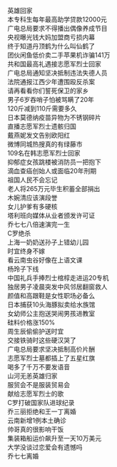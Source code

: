 英雄回家  
本专科生每年最高助学贷款12000元  
广电总局要求不得播出偶像养成节目  
央视曝光钱大妈加盟商亏损内幕  
终于知道丹顶鹤为什么叫仙鹤了  
团伙闲鱼低价卖二手苹果机诈骗141万  
共和国最高礼遇接志愿军烈士回家  
广电总局通知坚决抵制违法失德人员  
法院通报江西少年遭围殴反杀案  
请再看看你们誓死保卫的家乡  
男子6岁吞哨子怕被骂瞒了20年  
120斤减到110斤需要多久  
日本莫德纳疫苗异物为不锈钢碎片  
直播志愿军烈士遗骸归国  
戴燕妮发文告别欧阳红  
微博同城热搜真的有绿藤市  
109名在韩志愿军烈士回家  
抑郁症女孩跳楼被消防员一把抱下  
滴血查癌创始人或面临20年刑期  
祖国人民不会忘记  
老人将265万元毕生积蓄全部捐出  
木婉清应该演段誉  
女儿护爹有多硬核  
塔利班向媒体从业者颁发许可证  
乔七七八倍速演完一生  
C罗绝杀  
上海一奶奶送孙子上错幼儿园  
时宜终身不嫁  
看云南虫谷好像在上语文课  
杨玲子下线  
中国礼兵手捧烈士棺椁走进运20专机  
独居男子凌晨突发中风邻居翻窗救人  
颜值和高跟鞋是女性职场必备么  
日本捕获10头海豚拟卖给水族馆  
女幼师公主抱送哭闹男孩进教室  
硅料价格涨150%  
周生辰偷偷护送时宜  
交接铁骑时这些硬汉哭了  
广电总局要求坚决抵制高价片酬  
志愿军烈士墓都插上了五星红旗  
喝多了千万不要发语音  
山河无恙英雄归家  
服贸会不是服装贸易会  
献给志愿军烈士的歌  
C罗打破国家队进球纪录  
乔三丽拒绝和王一丁离婚  
云南新增1例本土确诊  
帅哥真的很影响干饭  
集装箱船运价飙升至一天10万美元  
大学没谈过恋爱会有遗憾吗  
乔七七离婚  
